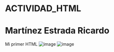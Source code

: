 # ACTIVIDAD_HTML
# Martínez Estrada Ricardo

Mi primer HTML
![image](https://github.com/user-attachments/assets/43105b89-5425-4802-91e3-c128d60fc482)
![image](https://github.com/user-attachments/assets/66fbca07-8ebe-444f-9bcb-d5796c68077e)
